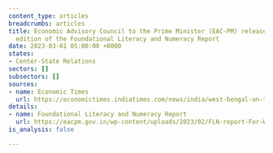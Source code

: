 ```yaml
---
content_type: articles
breadcrumbs: articles
title: Economic Advisory Council to the Prime Minister (EAC-PM) releases the second
  edition of the Foundational Literacy and Numeracy Report
date: 2023-03-01 05:00:00 +0000
states:
- Center-State Relations
sectors: []
subsectors: []
sources:
- name: Economic Times
  url: https://economictimes.indiatimes.com/news/india/west-bengal-on-top-uttar-pradesh-at-bottom-of-index-for-literacy-among-children-below-10-years/articleshow/98206090.cms
details:
- name: Foundational Literacy and Numeracy Report
  url: https://eacpm.gov.in/wp-content/uploads/2023/02/FLN-report-For-Web.pdf
is_analysis: false

---
```

